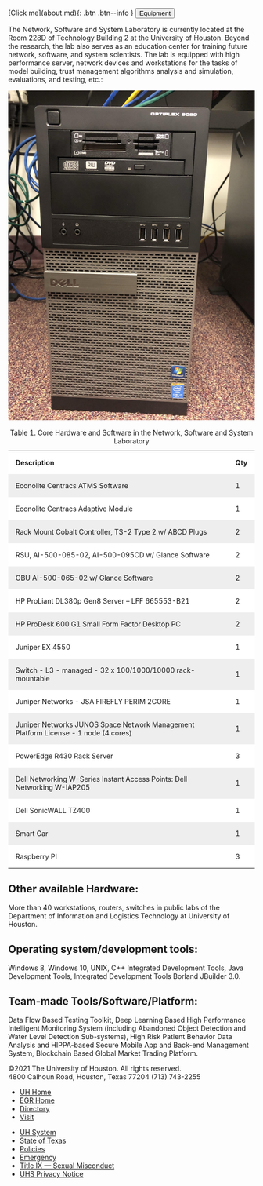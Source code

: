 <span class="fs-8">
[Click me](about.md){: .btn .btn--info }
<html>
<head>
<style>
th, td {
  padding: 15px;
  text-align: left;
}
#t01 {
  width: 100%;    
}
#t01 tr:nth-child(even) {
  background-color: #eee;
}
#t01 tr:nth-child(odd) {
 background-color: #fff;
}
</style>
</head>
<body>
<button name="button" onclick="about.md">Equipment</button>
<p>The Network, Software and System Laboratory is currently located at the Room 228D of Technology Building 2 at the University of Houston. Beyond the research, the lab also serves as an education center for training future network, software, and system scientists. The lab is equipped with high performance server, network devices and workstations for the tasks of model building, trust management algorithms analysis and simulation, evaluations, and testing, etc.:<p>
<p><img src="/Dell-Optiplex 9020.jpg" alt="" /></p>
<table id="t01">
  <caption>Table 1. Core Hardware and Software in the Network, Software and System Laboratory</caption>
  <tr>
    <th>Description</th>
    <th>Qty</th>
  </tr>
  <tr>
    <td>Econolite Centracs ATMS Software</td>
    <td>1</td>
  </tr>
  <tr>
    <td>Econolite Centracs Adaptive Module</td>
    <td>1</td>
  </tr>
    <tr>
    <td>Rack Mount Cobalt Controller, TS-2 Type 2 w/ ABCD Plugs</td>
    <td>2</td>
  </tr>
    <tr>
    <td>RSU, AI-500-085-02, AI-500-095CD w/ Glance Software</td>
    <td>2</td>
  </tr>
    <tr>
    <td>OBU AI-500-065-02 w/ Glance Software</td>
    <td>2</td>
  </tr>
    <tr>
    <td>HP ProLiant DL380p Gen8 Server – LFF 665553-B21</td>
    <td>2</td>
  </tr>
    <tr>
    <td>HP ProDesk 600 G1 Small Form Factor Desktop PC</td>
    <td>2</td>
  </tr>
    <tr>
    <td>Juniper EX 4550</td>
    <td>1</td>
  </tr>
    <tr>
    <td>Switch - L3 - managed - 32 x 100/1000/10000 rack-mountable</td>
    <td>1</td>
  </tr>
    <tr>
    <td>Juniper Networks - JSA FIREFLY PERIM 2CORE</td>
    <td>1</td>
  </tr>
    <tr>
    <td>Juniper Networks JUNOS Space Network Management Platform License - 1 node (4 cores)</td>
    <td>1</td>
  </tr>
    <tr>
    <td>PowerEdge R430 Rack Server</td>
    <td>3</td>
  </tr>
    <tr>
    <td>Dell Networking W-Series Instant Access Points: Dell Networking W-IAP205</td>
    <td>1</td>
  </tr>
    <tr>
    <td>Dell SonicWALL TZ400</td>
    <td>1</td>
  </tr>
    <tr>
    <td>Smart Car</td>
    <td>1</td>
  </tr>
      <tr>
    <td>Raspberry PI</td>
    <td>3</td>
  </tr>
</table>

<h2>Other available Hardware: </h2>
<p>More than 40 workstations, routers, switches in public labs of the Department of Information and Logistics Technology at University of Houston.</p>
<h2>Operating system/development tools: </h2>
<p>Windows 8, Windows 10, UNIX, C++ Integrated Development Tools, Java Development Tools, Integrated Development Tools Borland JBuilder 3.0.</p>
<h2>Team-made Tools/Software/Platform: </h2>
<p>Data  Flow  Based  Testing  Toolkit, Deep Learning Based High Performance Intelligent Monitoring System (including Abandoned Object Detection and Water Level Detection Sub-systems), High Risk Patient Behavior Data Analysis and HIPPA-based Secure Mobile App and Back-end Management System, Blockchain Based Global Market Trading Platform.  </p>

 <footer id="footer-wrap">
	<div id="footer-content">
		<div id="address">
			&copy;2021 The University of Houston. All rights reserved.<br />
			4800 Calhoun Road, Houston, Texas 77204 (713) 743-2255</div>
		<ul id="policy-navigation">
			<li class="first">
				<a href="http://www.uh.edu/" target="_blank">UH Home</a></li>
			<li>
				<a href="http://www.egr.uh.edu/" target="_blank">EGR Home</a></li>
			<li>
				<a href="http://www.uh.edu/search/directory/" target="_blank">Directory</a></li>
			<li>
				<a href="http://www.uh.edu/visit/index" target="_blank">Visit</a></li>
		</ul>
        <ul>
			<li class="first">
				<a href="http://www.uhsystem.edu/" target="_blank">UH System</a></li>
			<li>
				<a href="http://www.texas.gov" target="_blank">State of Texas</a></li>
			<li>
				<a href="http://www.uh.edu/policies/" target="_blank">Policies</a></li>
			<li>
				<a href="http://www.uh.edu/emergency/" target="_blank">Emergency</a></li>
			<li>
				<a href="http://www.uh.edu/equal-opportunity/titleIX-sexual-misconduct/" target="_blank" title="Title IX — Sexual Misconduct">Title IX &mdash; Sexual Misconduct</a></li>
			<li>
				<a href="http://www.uhsystem.edu/privacy-notice/" target="_blank" title="UHS Privacy Notice">UHS Privacy Notice</a></li>
		</ul>
	</div>
    <p>&nbsp;</p>
</footer>
</body>
</html>

